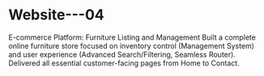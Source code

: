 # Website---04
E-commerce Platform: Furniture Listing and Management  Built a complete online furniture store focused on inventory control (Management System) and user experience (Advanced Search/Filtering, Seamless Router). Delivered all essential customer-facing pages from Home to Contact.
